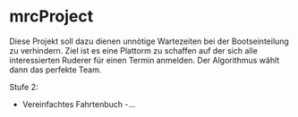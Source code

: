 # mrcProject

Diese Projekt soll dazu dienen unnötige Wartezeiten bei der Bootseinteilung zu verhindern.
Ziel ist es eine Plattorm zu schaffen auf der sich alle interessierten Ruderer für einen Termin anmelden. Der Algorithmus wählt dann das perfekte Team.

Stufe 2:
- Vereinfachtes Fahrtenbuch
-...
